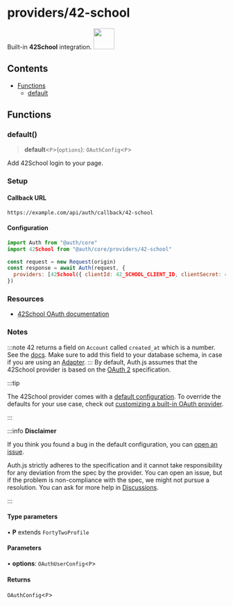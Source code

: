 # providers/42-school

<div style={{backgroundColor: "#fff", display: "flex", justifyContent: "space-between", color: "#000", padding: 16}}>
<span>Built-in <b>42School</b> integration.</span>
<a href="https://api.intra.42.fr//">
  <img style={{display: "block"}} src="https://authjs.dev/img/providers/42-school.svg" height="48" width="48"/>
</a>
</div>

## Contents

- [Functions](42-school.md#functions)
    - [default](42-school.md#default)

## Functions

### default()

> **default**\<`P`\>(`options`): `OAuthConfig`\<`P`\>

Add 42School login to your page.

### Setup

#### Callback URL
```
https://example.com/api/auth/callback/42-school
```

#### Configuration
```js
import Auth from "@auth/core"
import 42School from "@auth/core/providers/42-school"

const request = new Request(origin)
const response = await Auth(request, {
  providers: [42School({ clientId: 42_SCHOOL_CLIENT_ID, clientSecret: 42_SCHOOL_CLIENT_SECRET })],
})
```

### Resources

 - [42School OAuth documentation](https://api.intra.42.fr/apidoc/guides/web_application_flow)

### Notes

:::note
42 returns a field on `Account` called `created_at` which is a number. See the [docs](https://api.intra.42.fr/apidoc/guides/getting_started#make-basic-requests). Make sure to add this field to your database schema, in case if you are using an [Adapter](https://authjs.dev/reference/core/adapters).
:::
By default, Auth.js assumes that the 42School provider is
based on the [OAuth 2](https://www.rfc-editor.org/rfc/rfc6749.html) specification.

:::tip

The 42School provider comes with a [default configuration](https://github.com/nextauthjs/next-auth/blob/main/packages/core/src/providers/42-school.ts).
To override the defaults for your use case, check out [customizing a built-in OAuth provider](https://authjs.dev/guides/providers/custom-provider#override-default-options).

:::

:::info **Disclaimer**

If you think you found a bug in the default configuration, you can [open an issue](https://authjs.dev/new/provider-issue).

Auth.js strictly adheres to the specification and it cannot take responsibility for any deviation from
the spec by the provider. You can open an issue, but if the problem is non-compliance with the spec,
we might not pursue a resolution. You can ask for more help in [Discussions](https://authjs.dev/new/github-discussions).

:::

#### Type parameters

• **P** extends `FortyTwoProfile`

#### Parameters

• **options**: `OAuthUserConfig`\<`P`\>

#### Returns

`OAuthConfig`\<`P`\>
